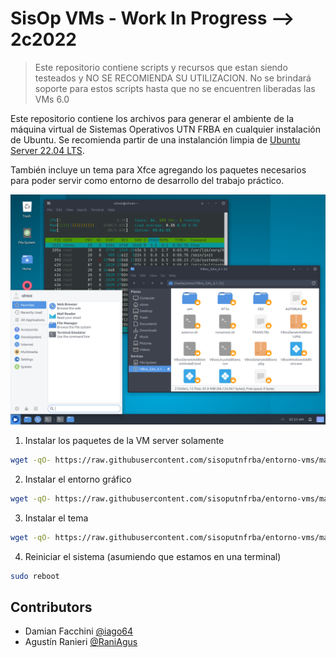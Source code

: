 # SisOp VMs - Work In Progress --> 2c2022

> Este repositorio contiene scripts y recursos que estan siendo testeados y NO SE RECOMIENDA SU UTILIZACION. No se brindará soporte para estos scripts hasta que no se encuentren liberadas las VMs 6.0

Este repositorio contiene los archivos para generar el ambiente de la máquina virtual de Sistemas Operativos UTN FRBA en cualquier instalación de Ubuntu. Se recomienda partir de una instalanción limpia de [Ubuntu Server 22.04 LTS](https://ubuntu.com/download/server).

También incluye un tema para Xfce agregando los paquetes necesarios para poder servir como entorno de desarrollo del trabajo práctico.

![result](.img/result.png)

1. Instalar los paquetes de la VM server solamente

```bash
wget -qO- https://raw.githubusercontent.com/sisoputnfrba/entorno-vms/main/base-server.sh | bash -x
```

2. Instalar el entorno gráfico

```bash
wget -qO- https://raw.githubusercontent.com/sisoputnfrba/entorno-vms/main/interfaz-grafica.sh | bash -x
```

3. Instalar el tema

```bash
wget -qO- https://raw.githubusercontent.com/sisoputnfrba/entorno-vms/main/theme.sh | bash -x
```

4. Reiniciar el sistema (asumiendo que estamos en una terminal)
```bash
sudo reboot
```

## Contributors

- Damian Facchini [@iago64](https://github.com/iago64)
- Agustín Ranieri [@RaniAgus](https://github.com/RaniAgus)

